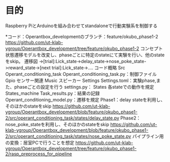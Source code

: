 # 目的
Raspberry PiとArduinoを組み合わせてstandaloneで行動実験系を制御する

*コード：Operantbox_developmentのブランチ：feature/okubo_phase1-2
https://github.com/ut-klab-ygroup/Operantbox_development/tree/feature/okubo_phase1-2
コンセプト
状態遷移モデルを改変し、phaseごとに特定のstateにて実験を行い、他のstateをskip。
遷移図
->[trial]:Lick_state->delay_state->nose_poke_state->reward_state->[next trial]:Lick_state->….
コード概略
Src
Operant_conditioning_task
Operant_conditioning_task.py：制御ファイル
Gpio
センサー関連
Music
スピーカー
Settings
Settings.toml：実験phase,また、phaseごとの設定を行う
settings.py：
States
各stateでの動作を規定
States_machine
Task_results.py：結果の記録
Operant_conditioning_model.py：遷移を規定
Phase1：delay stateを利用し、そのほかのstateをskip
https://github.com/ut-klab-ygroup/Operantbox_development/blob/feature/okubo_phase1-2/src/operant_conditioning_task/states/delay_state.py
Phase2：nose_poke_stateを利用し、そのほかのstateをskip
https://github.com/ut-klab-ygroup/Operantbox_development/blob/feature/okubo_phase1-2/src/operant_conditioning_task/states/nose_poke_state.py
パイプライン用の変換：居室PCで行うことを想定
https://github.com/ut-klab-ygroup/Operantbox_development/tree/feature/okubo_phase1-2/rasp_preprocess_for_pipeline
